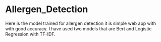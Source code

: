 # Allergen_Detection
Here is  the model trained for allergen detection it is simple web app with with good accuracy. I have used two models that are Bert and Logistic Regression with TF-IDF.
